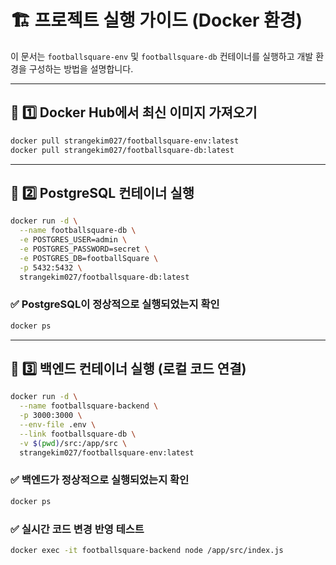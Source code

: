 # 🏗️ 프로젝트 실행 가이드 (Docker 환경)

이 문서는 `footballsquare-env` 및 `footballsquare-db` 컨테이너를 실행하고 개발 환경을 구성하는 방법을 설명합니다.

---

## 📌 1️⃣ Docker Hub에서 최신 이미지 가져오기
```bash
docker pull strangekim027/footballsquare-env:latest
docker pull strangekim027/footballsquare-db:latest
```

---

## 📌 2️⃣ PostgreSQL 컨테이너 실행
```bash
docker run -d \
  --name footballsquare-db \
  -e POSTGRES_USER=admin \
  -e POSTGRES_PASSWORD=secret \
  -e POSTGRES_DB=footballSquare \
  -p 5432:5432 \
  strangekim027/footballsquare-db:latest
```
### ✅ PostgreSQL이 정상적으로 실행되었는지 확인
```bash
docker ps
```

---

## 📌 3️⃣ 백엔드 컨테이너 실행 (로컬 코드 연결)

```bash
docker run -d \
  --name footballsquare-backend \
  -p 3000:3000 \
  --env-file .env \
  --link footballsquare-db \
  -v $(pwd)/src:/app/src \
  strangekim027/footballsquare-env:latest
```
### ✅ 백엔드가 정상적으로 실행되었는지 확인
```bash
docker ps
```
### ✅ 실시간 코드 변경 반영 테스트
```bash
docker exec -it footballsquare-backend node /app/src/index.js
```
